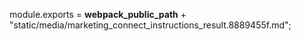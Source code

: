 module.exports = __webpack_public_path__ + "static/media/marketing_connect_instructions_result.8889455f.md";